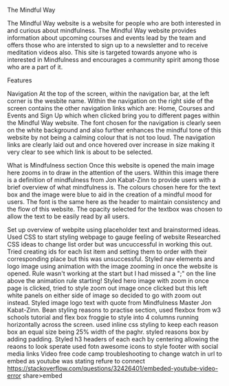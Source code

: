 The Mindful Way

The Mindful Way website is a website for people who are both interested in and curious about mindfulness. The Mindful Way website provides information about upcoming courses and events lead by the team and offers those who are intersted to sign up to a newsletter and to receive meditation videos also. This site is targeted towards anyone who is interested in Mindfulness and encourages a community spirit among those who are a part of it.

Features

Navigation
At the top of the screen, within the navigation bar, at the left corner is the wesbite name.
Within the navigation on the right side of the screen contains the other navigation links which are: Home, Courses and Events and Sign Up which when clicked bring you to different pages within the Mindful Way website.
The font chosen for the navigation is clearly seen on the white background and also further enhances the mindful tone of this website by not being a calming colour that is not too loud. 
The navigation links are clearly laid out and once hovered over increase in size making it very clear to see which link is about to be selected.

What is Mindfulness section
Once this website is opened the main image here zooms in to draw in the attention of the users. 
Within this image there is a definition of mindfulness from Jon Kabat-Zinn to provide users with a brief overview of what mindfulness is. 
The colours chosen here for the text box and the image were blue to aid in the creation of a mindful mood for users. 
The font is the same here as the header to maintain consistency and the flow of this website. 
The opacity selected for the textbox was chosen to allow the text to be easily read by all users.


Set up overview of webpite using placeholder text and brainstormed ideas.
Used CSS to start styling webpage to gauge feeling of website
Researched CSS ideas to change list order but was uncuccessful in working this out. Tried creating ids for each list item and setting them to order with their corresponding place but this was unsuccessful.
Styled nav elements and logo image using animation with the image zooming in once the website is opened. Rule wasn't working at the start but I had missed a ";" on the line above the animation rule starting!
Styled hero image with zoom in once page is clicked, tried to style zoom out image once clicked but this left white panels on either side of image so decided to go with zoom out instead.
Styled image logo text with quote from Mindfulness Master Jon Kabat-Zinn.
Bean styling reasons to practise section, used flexbox from w3 schools tutorial and flex box froggie to style into 4 columns running horizontally across the screen.
used inline css styling to keep each reason box an equal size being 25% width of the paghr. styled reasons box by adding padding.
Styled h3 headers of each each by centering allowing the reaons to look sperate
used fotn awesome icons to style footer with social media links 
Video free code camp troubleshooting to change watch in url to embed as youtube was stating refure to connect 
https://stackoverflow.com/questions/32426401/embeded-youtube-video-error share>embed 